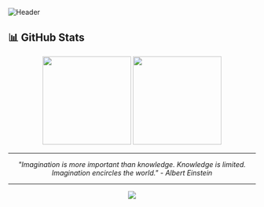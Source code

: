 ![Header](https://capsule-render.vercel.app/api?type=waving&color=gradient&customColorList=6,11,20&height=250&section=header&text=Hello%20World!&fontSize=80&animation=fadeIn&fontAlignY=38&desc=Welcome%20to%20my%20GitHub%20Profile&descAlignY=51&descAlign=50)

## 📊 GitHub Stats
<div align="center">
  <img height="180em" src="https://github-readme-stats.vercel.app/api?username=ravadasashank&show_icons=true&theme=tokyonight&include_all_commits=true&count_private=true"/>
  <img height="180em" src="https://github-readme-stats.vercel.app/api/top-langs/?username=ravadasashank&layout=compact&langs_count=8&theme=tokyonight"/>
</div>

---

<div align="center">
  <i>"Imagination is more important than knowledge. Knowledge is limited. Imagination encircles the world." - Albert Einstein</i>
</div>

---

<div align="center">
  <img src="https://capsule-render.vercel.app/api?type=waving&color=gradient&customColorList=6,11,20&height=100&section=footer"/>
</div>
